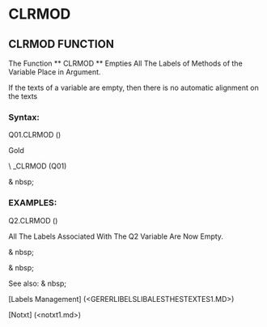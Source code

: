 # CLRMOD

## CLRMOD FUNCTION

The Function ** CLRMOD ** Empties All The Labels of Methods of the Variable Place in Argument.

If the texts of a variable are empty, then there is no automatic alignment on the texts

### Syntax:

Q01.CLRMOD ()

Gold

\ _CLRMOD (Q01)

& nbsp;

### EXAMPLES:

Q2.CLRMOD ()

All The Labels Associated With The Q2 Variable Are Now Empty.

& nbsp;

& nbsp;

See also: & nbsp;

[Labels Management] (<GERERLIBELSLIBALESTHESTEXTES1.MD>)

[Notxt] (<notxt1.md>)